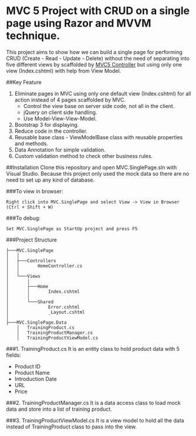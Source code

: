 ﻿# MVC 5 Project with CRUD on a single page using Razor and MVVM technique.
This project aims to show how we can build a single page for performing CRUD (Create - Read - Update - Delete) without the need of separating into five different views by scaffolded by [MVC5 Controller](http://www.asp.net/visual-studio/overview/2013/aspnet-scaffolding-overview) but using only one view (Index.cshtml) with help from View Model.

##Key Feature
1. Eliminate pages in MVC using only one default view (Index.cshtml) for all action instead of 4 pages scaffolded by MVC.
    * Control the view base on server side code, not all in the client.
    * jQuery on client side handling.
    * Use Model-View-View-Model.
2. Bootstrap 3 for displaying.
3. Reduce code in the controller.
4. Reusable base class - ViewModelBase class with reusable properties and methods.
5. Data Annotation for simple validation.
6. Custom validation method to check other business rules.


##Installation
Clone this repository and open MVC.SinglePage.sln with Visual Studio.
Because this project only used the mock data so there are no need to set up any kind of database.

###To view in browser: 
```
Right click into MVC.SinglePage and select View -> View in Browser (Ctrl + Shift + W)
```
###To debug: 
```
Set MVC.SinglePage as StartUp project and press F5
```

###Project Structure
```
├───MVC.SinglePage
│   │
│   ├───Controllers
│   │       HomeController.cs
│   │
│   └───Views
│       │
│       ├───Home
│       │       Index.cshtml
│       │
│       └───Shared
│               Error.cshtml
│               _Layout.cshtml
│
├───MVC.SinglePage.Data
    │   TrainingProduct.cs
    │   TrainingProductManager.cs
    │   TrainingProductViewModel.cs
```

###1. TrainingProduct.cs
It is an entity class to hold product data with 5 fields:
- Product ID
- Product Name
- Introduction Date
- URL
- Price

###2. TrainingProductManager.cs
It is a data access class to load mock data and store into a list of training product.

###3. TrainingProductViewModel.cs
It is a view model to hold all the data instead of TrainingProduct class to pass into the view.